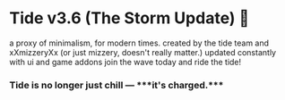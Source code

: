 # Tide v3.6 (The Storm Update) 🌊
a proxy of minimalism, for modern times.
created by the tide team and xXmizzeryXx (or just mizzery, doesn't really matter.)
updated constantly with ui and game addons
join the wave today and ride the tide!

<h3>Tide is no longer just chill — ***it's charged.***</h3>
